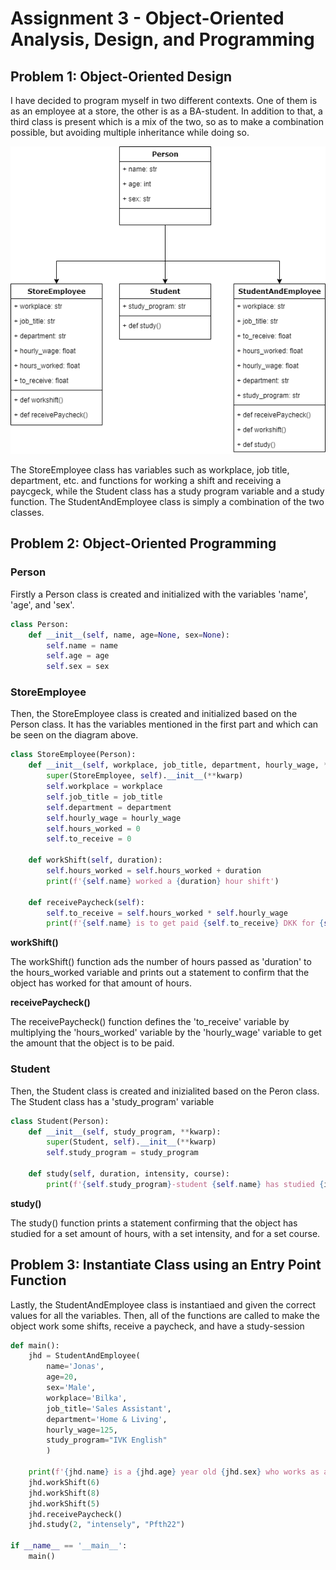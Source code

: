 # Assignment 3 - Object-Oriented Analysis, Design, and Programming

## Problem 1: Object-Oriented Design
I have decided to program myself in two different contexts. One of them is as an employee at a store, the other is as a BA-student. In addition to that, a third class is present which is a mix of the two, so as to make a combination possible, but avoiding multiple inheritance while doing so.

<img src="uml.png">

The StoreEmployee class has variables such as workplace, job title, department, etc. and functions for working a shift and receiving a paycgeck, while the Student class has a study program variable and a study function. The StudentAndEmployee class is simply a combination of the two classes. 

## Problem 2: Object-Oriented Programming
### Person
Firstly a Person class is created and initialized with the variables 'name', 'age', and 'sex'.
```python
class Person:
    def __init__(self, name, age=None, sex=None):
        self.name = name
        self.age = age
        self.sex = sex
```

### **StoreEmployee**
Then, the StoreEmployee class is created and initialized based on the Person class. It has the variables mentioned in the first part and which can be seen on the diagram above.
```python
class StoreEmployee(Person):
    def __init__(self, workplace, job_title, department, hourly_wage, **kwarp):
        super(StoreEmployee, self).__init__(**kwarp)
        self.workplace = workplace
        self.job_title = job_title
        self.department = department
        self.hourly_wage = hourly_wage
        self.hours_worked = 0
        self.to_receive = 0
    
    def workShift(self, duration):
        self.hours_worked = self.hours_worked + duration
        print(f'{self.name} worked a {duration} hour shift')
        
    def receivePaycheck(self):
        self.to_receive = self.hours_worked * self.hourly_wage
        print(f'{self.name} is to get paid {self.to_receive} DKK for {self.hours_worked} hours of work')

```
**workShift()**

The workShift() function ads the number of hours passed as 'duration' to the hours_worked variable and prints out a statement to confirm that the object has worked for that amount of hours.

**receivePaycheck()**

The receivePaycheck() function defines the 'to_receive' variable by multiplying the 'hours_worked' variable by the 'hourly_wage' variable to get the amount that the object is to be paid.

### Student
Then, the Student class is created and inizialited based on the Peron class. The Student class has a 'study_program' variable
```python
class Student(Person):
    def __init__(self, study_program, **kwarp):
        super(Student, self).__init__(**kwarp)
        self.study_program = study_program
    
    def study(self, duration, intensity, course):
        print(f'{self.study_program}-student {self.name} has studied {intensity} for {duration} hours. He studied for the {course}-course')

```

**study()**

The study() function prints a statement confirming that the object has studied for a set amount of hours, with a set intensity, and for a set course.

## Problem 3: Instantiate Class using an Entry Point Function
Lastly, the StudentAndEmployee class is instantiaed and given the correct values for all the variables. Then, all of the functions are called to make the object work some shifts, receive a paycheck, and have a study-session

```python
def main():
    jhd = StudentAndEmployee(
        name='Jonas', 
        age=20, 
        sex='Male', 
        workplace='Bilka',
        job_title='Sales Assistant', 
        department='Home & Living', 
        hourly_wage=125,
        study_program="IVK English" 
        )

    print(f'{jhd.name} is a {jhd.age} year old {jhd.sex} who works as a {jhd.job_title} in the {jhd.department} department at {jhd.workplace}')
    jhd.workShift(6)
    jhd.workShift(8)
    jhd.workShift(5)
    jhd.receivePaycheck()
    jhd.study(2, "intensely", "Pfth22")

if __name__ == '__main__':
    main()
```